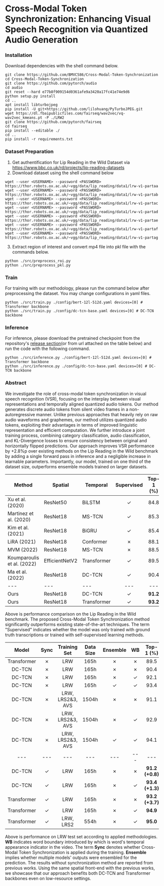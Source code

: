 # Cross-Modal Token Synchronization: Enhancing Visual Speech Recognition via Quantized Audio Generation

### Installation

Download dependencies with the shell command below.
```shell
git clone https://github.com/BMVC586/Cross-Modal-Token-Synchronization
cd Cross-Modal-Token-Synchronization
git clone https://github.com/pytorch/audio
cd audio
git reset --hard e77b8f909154d0361afe9a3420a17fc41e74e9d6
python setup.py install
cd ..
apt install libturbojpeg
pip install -U git+https://github.com/lilohuang/PyTurboJPEG.git
wget https://dl.fbaipublicfiles.com/fairseq/wav2vec/vq-wav2vec_kmeans.pt -P ./LRW2
git clone https://github.com/pytorch/fairseq
cd fairseq
pip install --editable ./
cd ..
pip install -r requirements.txt
```

### Dataset Preparation

1. Get authentification for Lip Reading in the Wild Dataset via https://www.bbc.co.uk/rd/projects/lip-reading-datasets
2. Download dataset using the shell command below

```shell
wget --user <USERNAME> --password <PASSWORD> https://thor.robots.ox.ac.uk/~vgg/data/lip_reading/data1/lrw-v1-partaa
wget --user <USERNAME> --password <PASSWORD> https://thor.robots.ox.ac.uk/~vgg/data/lip_reading/data1/lrw-v1-partab
wget --user <USERNAME> --password <PASSWORD> https://thor.robots.ox.ac.uk/~vgg/data/lip_reading/data1/lrw-v1-partac
wget --user <USERNAME> --password <PASSWORD> https://thor.robots.ox.ac.uk/~vgg/data/lip_reading/data1/lrw-v1-partad
wget --user <USERNAME> --password <PASSWORD> https://thor.robots.ox.ac.uk/~vgg/data/lip_reading/data1/lrw-v1-partae
wget --user <USERNAME> --password <PASSWORD> https://thor.robots.ox.ac.uk/~vgg/data/lip_reading/data1/lrw-v1-partaf
wget --user <USERNAME> --password <PASSWORD> https://thor.robots.ox.ac.uk/~vgg/data/lip_reading/data1/lrw-v1-partag
```
3. Extract region of interest and convert mp4 file into pkl file with the commands below.
```shell
python ./src/preprocess_roi.py
python ./src/preprocess_pkl.py
```

### Train
For training with our methodology, please run the command below after preprocessing the dataset. You may change configurations in yaml files.
```shell
python ./src/train.py ./config/bert-12l-512d.yaml devices=[0] # Transformer backbone
python ./src/train.py ./config/dc-tcn-base.yaml devices=[0] # DC-TCN backbone
```

### Inference

For inference, please download the pretrained checkpoint from the repository's [release section](https://github.com/BMVC586/Cross-Modal-Token-Synchronization/releases)(or from url attached on the table below) and run the code with the following command.
```shell
python ./src/inference.py ./config/bert-12l-512d.yaml devices=[0] # Transformer backbone
python ./src/inference.py ./config/dc-tcn-base.yaml devices=[0] # DC-TCN backbone
```

### Abstract

We investigate the role of cross-modal token synchronization in visual speech recognition (VSR), focusing on the interplay between visual representations and temporally aligned quantized audio tokens. Our method generates discrete audio tokens from silent video frames in a non-autoregressive manner. Unlike previous approaches that heavily rely on raw audio waveforms and graphemes, our method utilizes quantized audio tokens, exploiting their advantages in terms of improved linguistic representation and efficient computation. We further introduce a joint training process, combining category classification, audio classification, and KL-Divergence losses to ensure consistency between original and horizontally flipped predictions. Our approach improves VSR performance by +2.8\%p over existing methods on the Lip Reading in the Wild benchmark by adding a single forward pass in inference and a negligible increase in learnable parameters. Importantly, our model, trained on one third of the dataset size, outperforms ensemble models trained on larger datasets.

| Method              | Spatial        | Temporal    | Supervised | Top-1 (%) | 
| ------------------- | -------------- | ----------- | :----------: | :---------: |
| Xu et al.  (2020)          | ResNet50       | BiLSTM      | ✓          | 84.8      |
| Martinez et al. (2020)     | ResNet18       | MS-TCN      | ✓          | 85.3      |
| Kim et al. (2021) | ResNet18       | BiGRU       | ✓          | 85.4      |
| LiRA    (2021)   | ResNet18       | Conformer   | ✗          | 88.1      |
| MVM        (2022)    | ResNet18       | MS-TCN      | ✗          | 88.5      |
| Koumparoulis et al. (2022) | EfficientNetV2 | Transformer | ✓          | 89.5      |
| Ma et al.  (2022)    | ResNet18       | DC-TCN      | ✓          | 90.4      |
| ---                 | ---            | ---         | ---        | ---       |
| Ours                | ResNet18       | DC-TCN      | ✓          | **91.2**  |
| Ours                | ResNet18       | Transformer | ✓          | **93.2**  |

Above is performance comparison on the Lip Reading in the Wild benchmark. The proposed Cross-Modal Token Synchronization method significantly outperforms existing state-of-the-art techniques. The term "Supervised" indicates whether the model was only trained with ground truth transcriptions or trained with self-supervised learning methods.


| Model       | Sync | Training Set     | Data Size | Ensemble | WB  | Top-1 (%)       | Checkpoints |
| :-----------: | :----: | :----------------: | :---------: | :--------: | :---: | :---------------: | :---: |
| Transformer | ✗    | LRW              | 165h      | ✗        | ✗   | 89.5            | - |
| DC-TCN      | ✗    | LRW              | 165h      | ✗        | ✗   | 90.4            | - |
| DC-TCN      | ✗    | LRW              | 165h      | ✗        | ✓   | 92.1            | - |
| DC-TCN      | ✗    | LRW              | 165h      | ✓        | ✓   | 93.4            | - |
| DC-TCN      | ✗    | LRW, LRS2&3, AVS | 1504h     | ✗        | ✗   | 91.1            | - |
| DC-TCN      | ✗    | LRW, LRS2&3, AVS | 1504h     | ✗        | ✓   | 92.9            | - |
| DC-TCN      | ✗    | LRW, LRS2&3, AVS | 1504h     | ✓        | ✓   | 94.1            | - |
| ---      | ---    | --- | ---     | ---        | ---   | ---            | --- |
| DC-TCN      | ✓    | LRW              | 165h      | ✗        | ✗   | **91.2 (+0.8)** | [🔗](https://github.com/BMVC586/Cross-Modal-Token-Synchronization/releases/download/v1/LRW-Checkpoints_tcn-epoch.74-step.95475-audioloss10.ckpt) |
| DC-TCN      | ✓    | LRW              | 165h      | ✗        | ✓   | **93.4 (+1.3)** | [🔗](https://github.com/BMVC586/Cross-Modal-Token-Synchronization/releases/download/v1/LRW-Checkpoints_dc-tcn-resnet18-base-audio10-fixmixup-WB-4GPU-BEST-epoch.75-step.96748.ckpt) |
| Transformer | ✓    | LRW              | 165h      | ✗        | ✗   | **93.2 (+3.7)** | [🔗](https://github.com/BMVC586/Cross-Modal-Token-Synchronization/releases/download/v1/LRW-Checkpoints_xtransformer-epoch.144-step.184585-0.9319.ckpt) |
| Transformer | ✓    | LRW              | 165h      | ✗        | ✓   | **94.9**        | [🔗](https://github.com/BMVC586/Cross-Modal-Token-Synchronization/releases/download/v1/LRW-Checkpoints_xtransformer-wb-epoch.148-step.189677-0.9493.ckpt)|
| Transformer | ✓    | LRW, LRS2        | 554h      | ✗        | ✓   | **95.0**        | [🔗](https://github.com/BMVC586/Cross-Modal-Token-Synchronization/releases/download/v1/LRW-Checkpoints_xtransformer-wb-epoch.146-step.187131-0.9497.ckpt) |

Above is performance on LRW test set according to applied methodologies. **WB** indicates word boundary introduced by which is word's temporal appearance indicator in the video. The term **Sync** denotes whether Cross-Modal Token Synchronization is applied during the training. **Ensemble** implies whether multiple models' outputs were ensembled for the prediction. The results without synchronization method are reported from previous works. Using the same spatial front-end with the previous works, we showcase that our approach benefits both DC-TCN and Transformer backbones even on low-resource settings.


